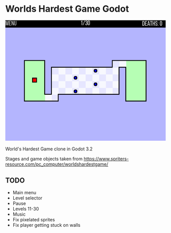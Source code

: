 # Worlds Hardest Game Godot

![whg](https://github.com/Morelatto/WorldsHardestGameGodot/blob/master/whg.gif)

World's Hardest Game clone in Godot 3.2

Stages and game objects taken from https://www.spriters-resource.com/pc_computer/worldshardestgame/

## TODO

* Main menu
* Level selector
* Pause
* Levels 11-30
* Music
* Fix pixelated sprites
* Fix player getting stuck on walls
